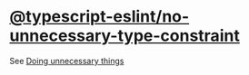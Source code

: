 [@typescript-eslint/no-unnecessary-type-constraint](https://typescript-eslint.io/rules/no-unnecessary-type-constraint)
======================================================================================================================
See [Doing unnecessary things](./_unnecessary.md)
